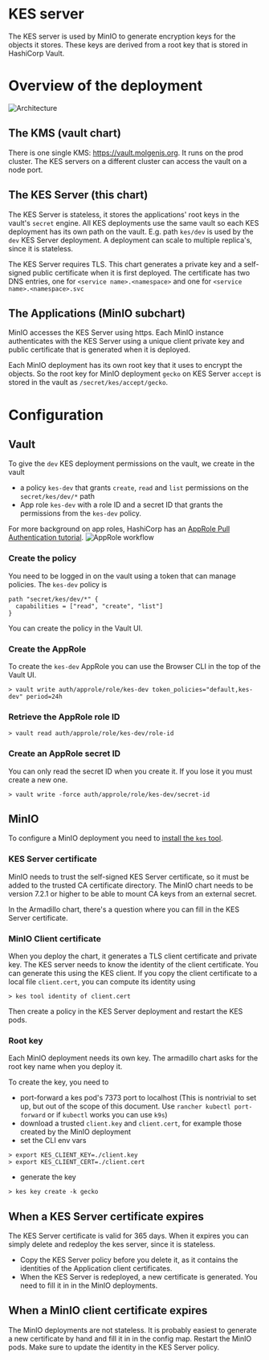 # KES server

The KES server is used by MinIO to generate encryption keys for the objects it stores. These keys are derived from a root key that is stored in HashiCorp Vault.

# Overview of the deployment
![Architecture](https://raw.githubusercontent.com/minio/kes/master/.github/arch.png)

## The KMS (vault chart)
There is one single KMS: https://vault.molgenis.org. It runs on the prod cluster. The KES servers on a different cluster can access the vault on a node port.

## The KES Server (this chart)
The KES Server is stateless, it stores the applications' root keys in the vault's `secret` engine.
All KES deployments use the same vault so each KES deployment has its own path on the vault. E.g. path `kes/dev` is used by the `dev` KES Server deployment. A deployment can scale to multiple replica's, since it is stateless.

The KES Server requires TLS. This chart generates a private key and a self-signed public certificate when it is first deployed.
The certificate has two DNS entries, one for `<service name>.<namespace>` and one for `<service name>.<namespace>.svc`
## The Applications (MinIO subchart)
MinIO accesses the KES Server using https.
Each MinIO instance authenticates with the KES Server using a unique client private key and public certificate that is generated when it is deployed.

Each MinIO deployment has its own root key that it uses to encrypt the objects. So the root key for MinIO deployment `gecko` on KES Server `accept` is stored in the vault as `/secret/kes/accept/gecko`.

# Configuration
## Vault
To give the `dev` KES deployment permissions on the vault, we create in the vault
* a policy `kes-dev` that grants `create`, `read` and `list` permissions on the `secret/kes/dev/*` path
* App role `kes-dev` with a role ID and a secret ID that grants the permissions from the `kes-dev` policy.

For more background on app roles, HashiCorp has an [AppRole Pull Authentication tutorial](https://learn.hashicorp.com/tutorials/vault/approle).
![AppRole workflow](https://learn.hashicorp.com/img/vault-approle-workflow.png)

### Create the policy

You need to be logged in on the vault using a token that can manage policies.
The `kes-dev` policy is
```
path "secret/kes/dev/*" {
  capabilities = ["read", "create", "list"]
}
```
You can create the policy in the Vault UI.

### Create the AppRole
To create the `kes-dev` AppRole you can use the Browser CLI in the top of the Vault UI.

```
> vault write auth/approle/role/kes-dev token_policies="default,kes-dev" period=24h
```

### Retrieve the AppRole role ID
```
> vault read auth/approle/role/kes-dev/role-id
```

### Create an AppRole secret ID
You can only read the secret ID when you create it. If you lose it you must create a new one.
```
> vault write -force auth/approle/role/kes-dev/secret-id
```

## MinIO
To configure a MinIO deployment you need to [install the `kes` tool](https://github.com/minio/kes#install).

### KES Server certificate
MinIO needs to trust the self-signed KES Server certificate, so it must be added to the trusted CA certificate directory.
The MinIO chart needs to be version 7.2.1 or higher to be able to mount CA keys from an external secret.

In the Armadillo chart, there's a question where you can fill in the KES Server certificate.

### MinIO Client certificate
When you deploy the chart, it generates a TLS client certificate and private key. The KES server needs to know the identity of the client certificate. You can generate this using the KES client.
If you copy the client certificate to a local file `client.cert`, you can compute its identity using

```
> kes tool identity of client.cert
```

Then create a policy in the KES Server deployment and restart the KES pods.
### Root key
Each MinIO deployment needs its own key. The armadillo chart asks for the root key name when you deploy it.

To create the key, you need to
* port-forward a kes pod's 7373 port to localhost (This is nontrivial to set up, but out of the scope of this document. Use `rancher kubectl port-forward` or if `kubectl` works you can use `k9s`)
* download a trusted `client.key` and `client.cert`, for example those created by the MinIO deployment
* set the CLI env vars
```
> export KES_CLIENT_KEY=./client.key
> export KES_CLIENT_CERT=./client.cert
```
* generate the key
```
> kes key create -k gecko
```

## When a KES Server certificate expires
The KES Server certificate is valid for 365 days. When it expires you can simply delete and redeploy the kes server, since it is stateless.
* Copy the KES Server policy before you delete it, as it contains the identities of the Application client certificates.
* When the KES Server is redeployed, a new certificate is generated. You need to fill it in in the MinIO deployments.

## When a MinIO client certificate expires
The MinIO deployments are not stateless. It is probably easiest to generate a new certificate by hand and fill it in in the config map. Restart the MinIO pods. Make sure to update the identity in the KES Server policy.